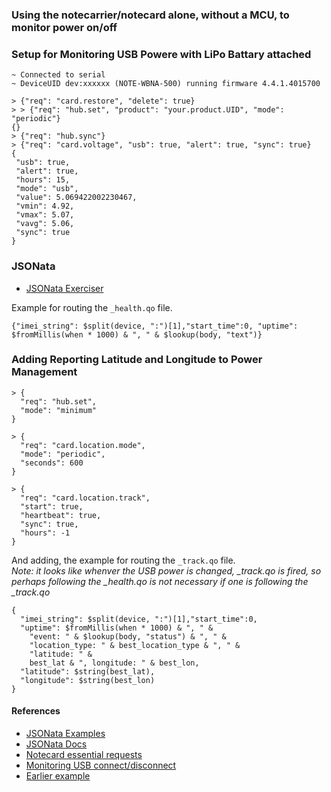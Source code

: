 ### Using the notecarrier/notecard alone, without a MCU, to monitor power on/off

### Setup for Monitoring USB Powere with LiPo Battary attached
```
~ Connected to serial
~ DeviceUID dev:xxxxxx (NOTE-WBNA-500) running firmware 4.4.1.4015700

> {"req": "card.restore", "delete": true}
> > {"req": "hub.set", "product": "your.product.UID", "mode": "periodic"}
{}
> {"req": "hub.sync"}
> {"req": "card.voltage", "usb": true, "alert": true, "sync": true}
{
 "usb": true,
 "alert": true,
 "hours": 15,
 "mode": "usb",
 "value": 5.069422002230467,
 "vmin": 4.92,
 "vmax": 5.07,
 "vavg": 5.06,
 "sync": true
}
```

### JSONata
* [JSONata Exerciser](https://try.jsonata.org/)

Example for routing the `_health.qo` file.
```
{"imei_string": $split(device, ":")[1],"start_time":0, "uptime": $fromMillis(when * 1000) & ", " & $lookup(body, "text")}
```

### Adding Reporting Latitude and Longitude to Power Management
```
> {
  "req": "hub.set",
  "mode": "minimum"
}

> {
  "req": "card.location.mode",
  "mode": "periodic",
  "seconds": 600
}

> {
  "req": "card.location.track",
  "start": true,
  "heartbeat": true,
  "sync": true,
  "hours": -1
}
```
And adding, the example for routing the `_track.qo` file.  
*Note: it looks like whenver the USB power is changed, _track.qo is fired,
so perhaps following the _health.qo is not necessary if one is following the _track.qo*
```
{
  "imei_string": $split(device, ":")[1],"start_time":0,
  "uptime": $fromMillis(when * 1000) & ", " &
    "event: " & $lookup(body, "status") & ", " &
    "location_type: " & best_location_type & ", " &
    "latitude: " &
    best_lat & ", longitude: " & best_lon,
  "latitude": $string(best_lat),
  "longitude": $string(best_lon)
}
```

#### References
* [JSONata Examples](https://blues.io/blog/10-jsonata-examples/)
* [JSONata Docs](https://docs.jsonata.org/overview)
* [Notecard essential requests](https://dev.blues.io/notecard/notecard-walkthrough/essential-requests/)
* [Monitoring USB connect/disconnect](https://dev.blues.io/api-reference/notecard-api/card-requests/#card-voltage)
* [Earlier example](https://www.hackster.io/rob-lauer/cellular-enabled-power-outage-detector-w-sms-notifications-181408)
